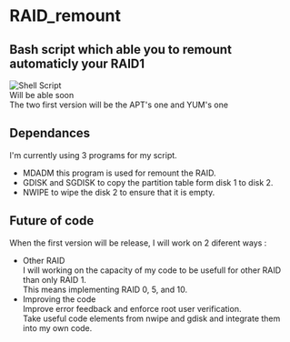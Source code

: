 # RAID_remount
## Bash script which able you to remount automaticly your RAID1  
![Shell Script](https://img.shields.io/badge/shell_script-%23121011.svg?style=flat&logo=gnu-bash&logoColor=white)  
Will be able soon  
The two first version will be the APT's one and YUM's one

## Dependances
I'm currently using 3 programs for my script.
* MDADM this program is used for remount the RAID.
* GDISK and SGDISK to copy the partition table form disk 1 to disk 2.
* NWIPE to wipe the disk 2 to ensure that it is empty.  

## Future of code
When the first version will be release, I will work on 2 diferent ways :  
* Other RAID   
  I will working on the capacity of my code to be usefull for other RAID than only RAID 1.  
  This means implementing RAID 0, 5, and 10.
* Improving the code  
  Improve error feedback and enforce root user verification.  
  Take useful code elements from nwipe and gdisk and integrate them into my own code.  
